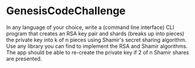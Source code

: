 # GenesisCodeChallenge
 In any language of your choice, write a (command line interface) CLI program that creates an RSA key pair and shards (breaks up into pieces) the private key into k of n pieces using Shamir's secret sharing algorithm. Use any library you can find to implement the RSA and Shamir algorithms. The app should be able to re-create the private key if 2 of n Shamir shares are presented.
